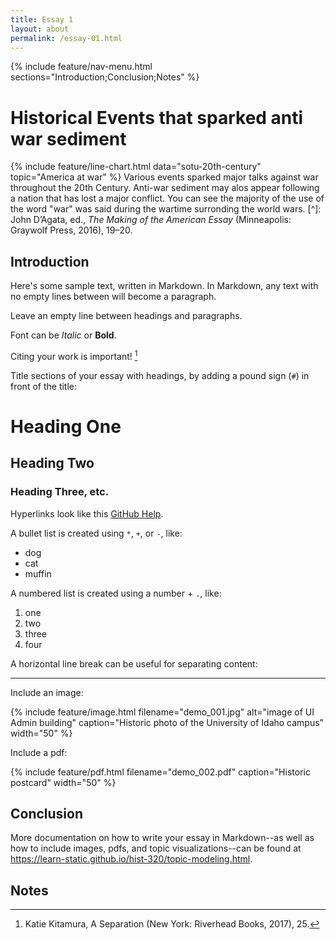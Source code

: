```yaml
---
title: Essay 1
layout: about
permalink: /essay-01.html
---
```


{% include feature/nav-menu.html sections="Introduction;Conclusion;Notes" %}

# Historical Events that sparked anti war sediment

{% include feature/line-chart.html data="sotu-20th-century" topic="America at war" %}
Various events sparked major talks against war throughout the 20th Century. Anti-war sediment may alos appear following a nation that has lost a major conflict. You can see the majority of the use of the word "war" was said during the wartime surronding the world wars. [^]: John D’Agata, ed., *The Making of the American Essay* (Minneapolis: Graywolf Press, 2016), 19–20.
## Introduction

Here's some sample text, written in Markdown.
In Markdown, any text with no empty lines between will become a paragraph.

Leave an empty line between headings and paragraphs.

Font can be *Italic* or **Bold**.

Citing your work is important! [^1]

Title sections of your essay with headings, by adding a pound sign (`#`) in front of the title:

# Heading One

## Heading Two

### Heading Three, etc.

Hyperlinks look like this [GitHub Help](https://help.github.com/).

A bullet list is created using `*`, `+`, or `-`, like:

- dog
- cat
- muffin

A numbered list is created using a number + `.`, like:

1. one
2. two
6. three
2. four

A horizontal line break can be useful for separating content:

----

Include an image:

{% include feature/image.html filename="demo_001.jpg" alt="image of UI Admin building" caption="Historic photo of the University of Idaho campus" width="50" %}

Include a pdf:

{% include feature/pdf.html filename="demo_002.pdf" caption="Historic postcard" width="50" %}

## Conclusion

More documentation on how to write your essay in Markdown--as well as how to include images, pdfs, and topic visualizations--can be found at <https://learn-static.github.io/hist-320/topic-modeling.html>.

## Notes

[^1]: Katie Kitamura, A Separation (New York: Riverhead Books, 2017), 25.

